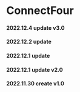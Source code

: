# ConnectFour

#### 2022.12.4 update v3.0

#### 2022.12.2 update 

#### 2022.12.1 update 

#### 2022.12.1 update v2.0

#### 2022.11.30 create v1.0
